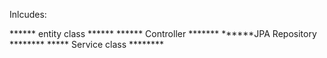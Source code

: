  Inlcudes: 

 ****** entity class ******
 ****** Controller *******
 ******JPA Repository ********
 ***** Service class ********
 
